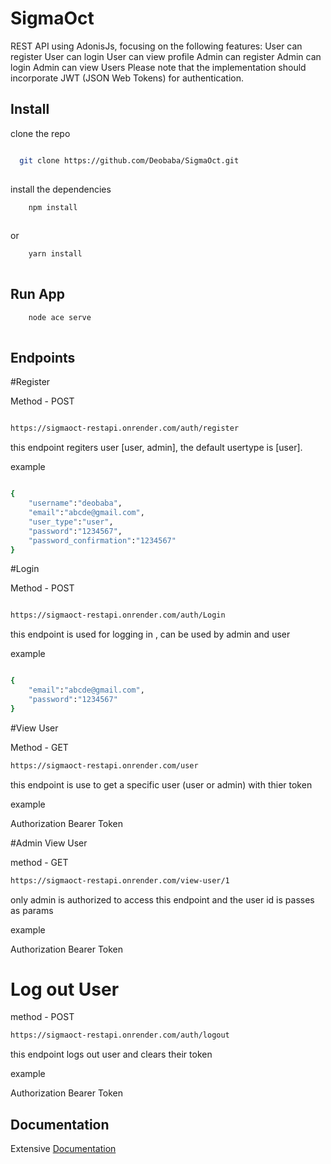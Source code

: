 
# SigmaOct 

REST API using AdonisJs, focusing on the following features:
User can register 
User can login 
User can view profile 
Admin can register 
Admin can login 
Admin can view Users 
Please note that the implementation should incorporate JWT (JSON Web Tokens) for authentication.



## Install 

clone the repo
```bash

  git clone https://github.com/Deobaba/SigmaOct.git
  
```
install the dependencies
```bash
    npm install
  
```
or 
```bash
    yarn install
  
```

    
## Run App

```bash
    node ace serve
  
```


## Endpoints 

#Register

Method - POST 

```bash

https://sigmaoct-restapi.onrender.com/auth/register

```

this endpoint regiters user [user, admin], the default usertype is [user].

example

```bash

{
    "username":"deobaba",
    "email":"abcde@gmail.com",
    "user_type":"user",
    "password":"1234567",
    "password_confirmation":"1234567"
}

```


#Login 

Method - POST

```bash

https://sigmaoct-restapi.onrender.com/auth/Login

```

this endpoint is used for logging in , can be used by admin and user

example

```bash

{
    "email":"abcde@gmail.com",
    "password":"1234567"
}

```


#View User

Method - GET
```bash
https://sigmaoct-restapi.onrender.com/user
```

this endpoint is use to get a specific user (user or admin) with thier token 

example

Authorization 
Bearer Token <token>


#Admin View User

method - GET 
```bash
https://sigmaoct-restapi.onrender.com/view-user/1
```
only admin is authorized to access this endpoint and the user id is passes as params 

example

Authorization 
Bearer Token <token>

# Log out User

method - POST 
```bash
https://sigmaoct-restapi.onrender.com/auth/logout
```
this endpoint logs out user and clears their token

example

Authorization 
Bearer Token <token>





## Documentation

Extensive [Documentation](https://documenter.getpostman.com/view/27540447/2s9YsKhCrr#0c658f0c-a33b-4a54-b37c-7cdaf78e8958)


